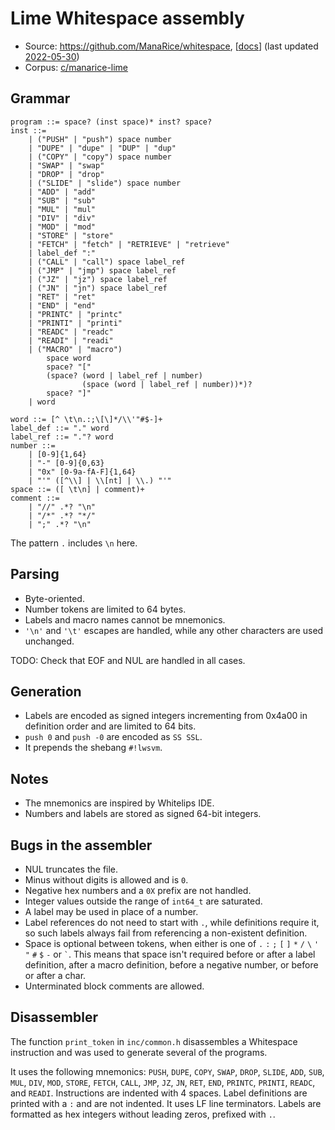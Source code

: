 # Lime Whitespace assembly

- Source: <https://github.com/ManaRice/whitespace>,
  [[docs](https://github.com/ManaRice/whitespace/blob/master/ws/wsa/README.md)]
  (last updated [2022-05-30](https://github.com/ManaRice/whitespace/commit/e8db8719e170c12875dac571c39ac811c7d0ec52))
- Corpus: [c/manarice-lime](https://github.com/wspacze/corpus/tree/main/c/manarice-lime)

## Grammar

```bnf
program ::= space? (inst space)* inst? space?
inst ::=
    | ("PUSH" | "push") space number
    | "DUPE" | "dupe" | "DUP" | "dup"
    | ("COPY" | "copy") space number
    | "SWAP" | "swap"
    | "DROP" | "drop"
    | ("SLIDE" | "slide") space number
    | "ADD" | "add"
    | "SUB" | "sub"
    | "MUL" | "mul"
    | "DIV" | "div"
    | "MOD" | "mod"
    | "STORE" | "store"
    | "FETCH" | "fetch" | "RETRIEVE" | "retrieve"
    | label_def ":"
    | ("CALL" | "call") space label_ref
    | ("JMP" | "jmp") space label_ref
    | ("JZ" | "jz") space label_ref
    | ("JN" | "jn") space label_ref
    | "RET" | "ret"
    | "END" | "end"
    | "PRINTC" | "printc"
    | "PRINTI" | "printi"
    | "READC" | "readc"
    | "READI" | "readi"
    | ("MACRO" | "macro")
        space word
        space? "["
        (space? (word | label_ref | number)
                (space (word | label_ref | number))*)?
        space? "]"
    | word

word ::= [^ \t\n.:;\[\]*/\\'"#$-]+
label_def ::= "." word
label_ref ::= "."? word
number ::=
    | [0-9]{1,64}
    | "-" [0-9]{0,63}
    | "0x" [0-9a-fA-F]{1,64}
    | "'" ([^\\] | \\[nt] | \\.) "'"
space ::= ([ \t\n] | comment)+
comment ::=
    | "//" .*? "\n"
    | "/*" .*? "*/"
    | ";" .*? "\n"
```

The pattern `.` includes `\n` here.

## Parsing

- Byte-oriented.
- Number tokens are limited to 64 bytes.
- Labels and macro names cannot be mnemonics.
- `'\n'` and `'\t'` escapes are handled, while any other characters are used
  unchanged.

TODO: Check that EOF and NUL are handled in all cases.

## Generation

- Labels are encoded as signed integers incrementing from 0x4a00 in definition
  order and are limited to 64 bits.
- `push 0` and `push -0` are encoded as `SS SSL`.
- It prepends the shebang `#!lwsvm`.

## Notes

- The mnemonics are inspired by Whitelips IDE.
- Numbers and labels are stored as signed 64-bit integers.

## Bugs in the assembler

- NUL truncates the file.
- Minus without digits is allowed and is `0`.
- Negative hex numbers and a `0X` prefix are not handled.
- Integer values outside the range of `int64_t` are saturated.
- A label may be used in place of a number.
- Label references do not need to start with `.`, while definitions require it,
  so such labels always fail from referencing a non-existent definition.
- Space is optional between tokens, when either is one of `.` `:` `;` `[` `]`
  `*` `/` `\` `'` `"` `#` `$` `-` or `` ` ``. This means that space isn't
  required before or after a label definition, after a macro definition, before
  a negative number, or before or after a char.
- Unterminated block comments are allowed.

## Disassembler

The function `print_token` in `inc/common.h` disassembles a Whitespace
instruction and was used to generate several of the programs.

It uses the following mnemonics: `PUSH`, `DUPE`, `COPY`, `SWAP`, `DROP`,
`SLIDE`, `ADD`, `SUB`, `MUL`, `DIV`, `MOD`, `STORE`, `FETCH`, `CALL`, `JMP`,
`JZ`, `JN`, `RET`, `END`, `PRINTC`, `PRINTI`, `READC`, and `READI`. Instructions
are indented with 4 spaces. Label definitions are printed with a `:` and are not
indented. It uses LF line terminators. Labels are formatted as hex integers
without leading zeros, prefixed with `.`.

